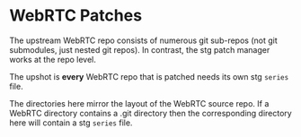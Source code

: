 # WebRTC Patches

The upstream WebRTC repo consists of numerous git sub-repos (not git
submodules, just nested git repos).  In contrast, the stg patch
manager works at the repo level.

The upshot is **every** WebRTC repo that is patched needs its own stg
`series` file.

The directories here mirror the layout of the WebRTC source repo.  If
a WebRTC directory contains a .git directory then the corresponding
directory here will contain a stg `series` file.
